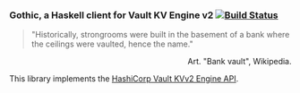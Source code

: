 ### Gothic, a Haskell client for Vault KV Engine v2 [![Build Status](https://travis-ci.org/MichelBoucey/gothic.svg?branch=master)](https://travis-ci.org/MichelBoucey/gothic)

> "Historically, strongrooms were built in the basement of a bank where the ceilings were vaulted, hence the name."
<div style="text-align: right">Art. "Bank vault", Wikipedia.</div>

This library implements the [HashiCorp Vault KVv2 Engine API](https://www.vaultproject.io/api/secret/kv/kv-v2.html).
